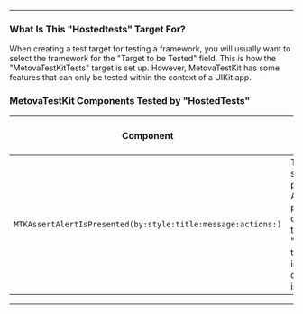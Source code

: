 -----

### What Is This "Hostedtests" Target For?

When creating a test target for testing a framework, you will usually want to select the framework for the "Target to be Tested" field. This is how the "MetovaTestKitTests" target is set up. However, MetovaTestKit has some features that can only be tested within the context of a UIKit app. 

### MetovaTestKit Components Tested by "HostedTests"

| Component                                                    | Why It Must Be Tested in the Context of a Host Application                                                                                                                                                                                                                                                      |
|--------------------------------------------------------------|-----------------------------------------------------------------------------------------------------------------------------------------------------------------------------------------------------------------------------------------------------------------------------------------------------------------|
| `MTKAssertAlertIsPresented(by:style:title:message:actions:)` | This assertion checks to see if a view controller has presented a particular alert. A view controller can only present another view controller if it is added to the window. The "HostApplicationForTesting" target provides the window in which our test view controller can present alerts in the test suite. |

-----
